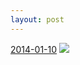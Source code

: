 ```yaml
---
layout: post
---
```


<p>
  <time><a href="/269">2014-01-10</a></time>
  <a href="/269"><img src="{{ site.assets_url }}/269-640.jpg" srcset="{{ site.assets_url }}/269-1280.jpg 1280w, {{ site.assets_url }}/269-960.jpg 960w, {{ site.assets_url }}/269-640.jpg 640w, {{ site.assets_url }}/269-320.jpg 320w" sizes="(min-width: 700px) 50vw, calc(100vw - 2rem)" /></a>
</p>

